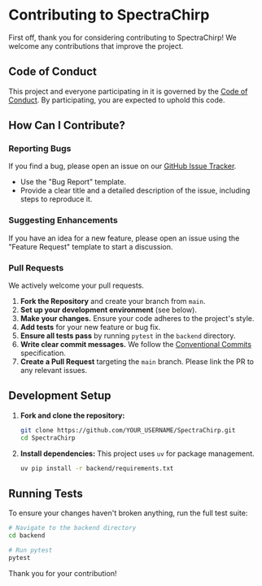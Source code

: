 # Contributing to SpectraChirp

First off, thank you for considering contributing to SpectraChirp! We welcome any contributions that improve the project.

## Code of Conduct

This project and everyone participating in it is governed by the [Code of Conduct](CODE_OF_CONDUCT.md). By participating, you are expected to uphold this code.

## How Can I Contribute?

### Reporting Bugs
If you find a bug, please open an issue on our [GitHub Issue Tracker](https://github.com/saas-erp-hub/SpectraChirp/issues). 
- Use the "Bug Report" template.
- Provide a clear title and a detailed description of the issue, including steps to reproduce it.

### Suggesting Enhancements
If you have an idea for a new feature, please open an issue using the "Feature Request" template to start a discussion.

### Pull Requests
We actively welcome your pull requests.

1.  **Fork the Repository** and create your branch from `main`.
2.  **Set up your development environment** (see below).
3.  **Make your changes.** Ensure your code adheres to the project's style.
4.  **Add tests** for your new feature or bug fix.
5.  **Ensure all tests pass** by running `pytest` in the `backend` directory.
6.  **Write clear commit messages.** We follow the [Conventional Commits](https://www.conventionalcommits.org/en/v1.0.0/) specification.
7.  **Create a Pull Request** targeting the `main` branch. Please link the PR to any relevant issues.

## Development Setup

1.  **Fork and clone the repository:**
    ```bash
    git clone https://github.com/YOUR_USERNAME/SpectraChirp.git
    cd SpectraChirp
    ```

2.  **Install dependencies:**
    This project uses `uv` for package management.
    ```bash
    uv pip install -r backend/requirements.txt
    ```

## Running Tests

To ensure your changes haven't broken anything, run the full test suite:
```bash
# Navigate to the backend directory
cd backend

# Run pytest
pytest
```

Thank you for your contribution!
